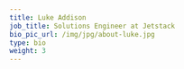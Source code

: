```yaml
---
title: Luke Addison
job_title: Solutions Engineer at Jetstack
bio_pic_url: /img/jpg/about-luke.jpg
type: bio
weight: 3
---
```

